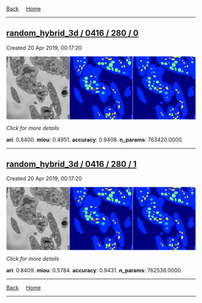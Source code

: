 
[Back](..)&nbsp;&nbsp;&nbsp;&nbsp;&nbsp;[Home](https://leapmanlab.github.io/snapshots)

---

<div class="summary"><a href="0"><h2>random_hybrid_3d / 0416 / 280 / 0</h2></a><p>Created 20 Apr 2019, 00:17:20
</p><a href="0"><img src="0/media/summary.png" align="center"></a><p>
<i>Click for more details</i>
</p></div>

**ari**: 0.8400. **miou**: 0.4951. **accuracy**: 0.9408. **n_params**: 763420.0000. 

---

<div class="summary"><a href="1"><h2>random_hybrid_3d / 0416 / 280 / 1</h2></a><p>Created 20 Apr 2019, 00:17:20
</p><a href="1"><img src="1/media/summary.png" align="center"></a><p>
<i>Click for more details</i>
</p></div>

**ari**: 0.8409. **miou**: 0.5784. **accuracy**: 0.9431. **n_params**: 762538.0000. 

---

[Back](..)&nbsp;&nbsp;&nbsp;&nbsp;&nbsp;[Home](https://leapmanlab.github.io/snapshots)

---